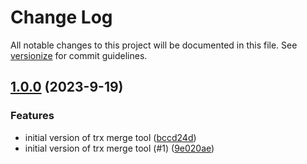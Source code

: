 # Change Log

All notable changes to this project will be documented in this file. See [versionize](https://github.com/versionize/versionize) for commit guidelines.

<a name="1.0.0"></a>
## [1.0.0](https://www.github.com/ricardofslp/dotnet-trx-merge/releases/tag/v1.0.0) (2023-9-19)

### Features

* initial version of trx merge tool ([bccd24d](https://www.github.com/ricardofslp/dotnet-trx-merge/commit/bccd24d0b56417d966f7f8d66cc8bca72ae24867))
* initial version of trx merge tool (#1) ([9e020ae](https://www.github.com/ricardofslp/dotnet-trx-merge/commit/9e020ae00c690aa206b9198da75ee459ddd8b338))

